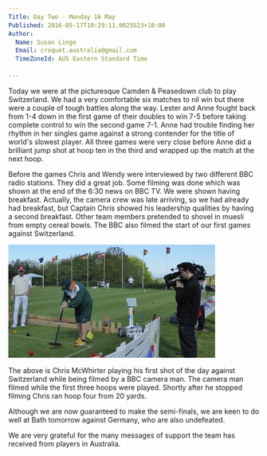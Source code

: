 ```yaml
---
Title: Day Two - Monday 16 May
Published: 2016-05-17T10:29:11.0025523+10:00
Author:
  Name: Susan Linge
  Email: croquet.australia@gmail.com
  TimeZoneId: AUS Eastern Standard Time

---
```

Today we were at the picturesque Camden & Peasedown club to play Switzerland. We had a very comfortable six matches to nil win but there were a couple of tough battles along the way. Lester and Anne fought back from 1-4 down in the first game of their doubles to win 7-5 before taking complete control to win the second game 7-1. Anne had trouble finding her rhythm in her singles game against a strong contender for the title of world's slowest player. All three games were very close before Anne did a brilliant jump shot at hoop ten in the third and wrapped up the match at the next hoop.

Before the games Chris and Wendy were interviewed by two different BBC radio stations. They did a great job. Some filming was done which was shown at the end of the 6:30 news on BBC TV. We were shown having breakfast. Actually, the camera crew was late arriving, so we had already had breakfast, but Captain Chris showed his leadership qualities by having a second breakfast. Other team members pretended to shovel in muesli from empty cereal bowls. The BBC also filmed the start of our first games against Switzerland.

<img src="/chris-mcwhirter-being-filmed-by-the-bbc.jpg" alt="Chris McWhirter being filmed by the BBC" title="Chris McWhirter playing his first shot against Switzerland with the BBC filiming"/>

The above is Chris McWhirter playing his first shot of the day against Switzerland while being filmed by a BBC camera man. The camera man filmed while the first three hoops were played. Shortly after he stopped filming Chris ran hoop four from 20 yards.

Although we are now guaranteed to make the semi-finals, we are keen to do well at Bath tomorrow against Germany, who are also undefeated.

We are very grateful for the many messages of support the team has received from players in Australia.